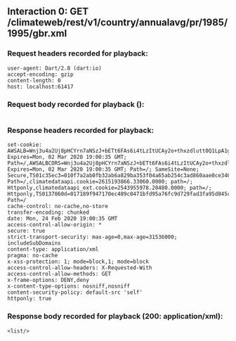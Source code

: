 ## Interaction 0: GET /climateweb/rest/v1/country/annualavg/pr/1985/1995/gbr.xml

### Request headers recorded for playback:

```
user-agent: Dart/2.8 (dart:io)
accept-encoding: gzip
content-length: 0
host: localhost:61417
```

### Request body recorded for playback ():

```

```

### Response headers recorded for playback:

```
set-cookie: AWSALB=Wnj3u4a2Uj8pHCYrn7aNSzJ+bETt6FAs6i4tLzItUCAy2o+thxzdlutt0Q1LpA1gMnaeZbgTKuRndzLAumYp3sq1DE/9+J6bdq4KnE/HXcyvVeoBDhVx6h27In3p; Expires=Mon, 02 Mar 2020 19:00:35 GMT; Path=/,AWSALBCORS=Wnj3u4a2Uj8pHCYrn7aNSzJ+bETt6FAs6i4tLzItUCAy2o+thxzdlutt0Q1LpA1gMnaeZbgTKuRndzLAumYp3sq1DE/9+J6bdq4KnE/HXcyvVeoBDhVx6h27In3p; Expires=Mon, 02 Mar 2020 19:00:35 GMT; Path=/; SameSite=None; Secure,TS01c35ec3=010f7a2ab0fb32ab6a829ba353f04a65ab254c3ad860aae0ce346bf59788b8e1ef187555fda1cd1c46d5938f66d2077f2e1ac32eb9; Path=/,climatedataapi.cookie=2615193866.33060.0000; path=/; Httponly,climatedataapi_ext.cookie=2543955978.20480.0000; path=/; Httponly,TS0137860d=017189f947170ec489c0471bfd95a76fc9d729fad3fa95d845c82cd7613e975029ea9731120de4ea85715fe35116a487e670606657957aa13c5fba797488c47589190fe99030338f7a31bffa585f8716e952e489951733f9d8220a82a897f92f56e4c7b45f738b9cbdbca36e8710ba02f283778be4eb9fad159d76fdcc58b1ba3a08d6e424; Path=/
cache-control: no-cache,no-store
transfer-encoding: chunked
date: Mon, 24 Feb 2020 19:00:35 GMT
access-control-allow-origin: *
secure: true
strict-transport-security: max-age=0,max-age=31536000; includeSubDomains
content-type: application/xml
pragma: no-cache
x-xss-protection: 1; mode=block,1; mode=block
access-control-allow-headers: X-Requested-With
access-control-allow-methods: GET
x-frame-options: DENY,deny
x-content-type-options: nosniff,nosniff
content-security-policy: default-src 'self'
httponly: true
```

### Response body recorded for playback (200: application/xml):

```
<list/>
```
